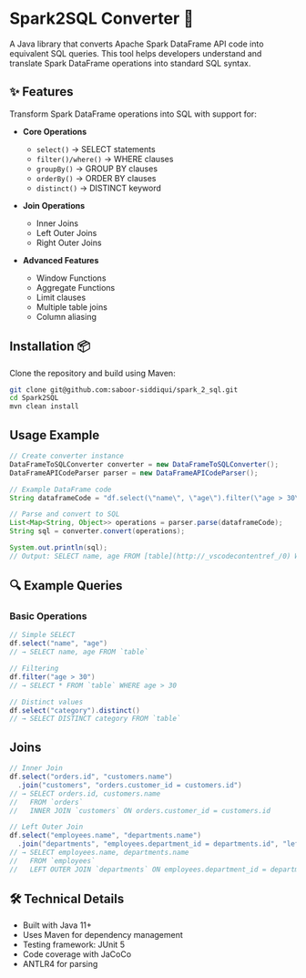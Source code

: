 # Spark2SQL Converter 🚀

A Java library that converts Apache Spark DataFrame API code into equivalent SQL queries. This tool helps developers understand and translate Spark DataFrame operations into standard SQL syntax.

## ✨ Features

Transform Spark DataFrame operations into SQL with support for:

- **Core Operations**
  - `select()` → SELECT statements
  - `filter()/where()` → WHERE clauses 
  - `groupBy()` → GROUP BY clauses
  - `orderBy()` → ORDER BY clauses
  - `distinct()` → DISTINCT keyword

- **Join Operations** 
  - Inner Joins
  - Left Outer Joins
  - Right Outer Joins

- **Advanced Features**
  - Window Functions
  - Aggregate Functions
  - Limit clauses
  - Multiple table joins
  - Column aliasing

## Installation 📦

Clone the repository and build using Maven:

```bash
git clone git@github.com:saboor-siddiqui/spark_2_sql.git
cd Spark2SQL
mvn clean install
```

## Usage Example

```java
// Create converter instance
DataFrameToSQLConverter converter = new DataFrameToSQLConverter();
DataFrameAPICodeParser parser = new DataFrameAPICodeParser();

// Example DataFrame code
String dataframeCode = "df.select(\"name\", \"age\").filter(\"age > 30\")";

// Parse and convert to SQL
List<Map<String, Object>> operations = parser.parse(dataframeCode);
String sql = converter.convert(operations);

System.out.println(sql);
// Output: SELECT name, age FROM [table](http://_vscodecontentref_/0) WHERE age > 30
```

## 🔍 Example Queries

### Basic Operations

```java
// Simple SELECT
df.select("name", "age")
// → SELECT name, age FROM `table`

// Filtering
df.filter("age > 30")
// → SELECT * FROM `table` WHERE age > 30

// Distinct values
df.select("category").distinct()
// → SELECT DISTINCT category FROM `table`
```

## Joins

```java
// Inner Join
df.select("orders.id", "customers.name")
  .join("customers", "orders.customer_id = customers.id")
// → SELECT orders.id, customers.name 
//   FROM `orders` 
//   INNER JOIN `customers` ON orders.customer_id = customers.id

// Left Outer Join
df.select("employees.name", "departments.name")
  .join("departments", "employees.department_id = departments.id", "left")
// → SELECT employees.name, departments.name 
//   FROM `employees` 
//   LEFT OUTER JOIN `departments` ON employees.department_id = departments.id
```

## 🛠️ Technical Details

- Built with Java 11+
- Uses Maven for dependency management
- Testing framework: JUnit 5
- Code coverage with JaCoCo
- ANTLR4 for parsing